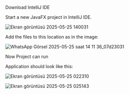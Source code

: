 Download IntelliJ IDE



Start a new JavaFX project in IntelliJ IDE. 



![Ekran görüntüsü 2025-05-25 140031](https://github.com/user-attachments/assets/3915420b-7340-4bc3-9b91-61997ae9e6ef)



Add the files to this location as in the image:


![WhatsApp Görsel 2025-05-25 saat 14 11 36_07d23031](https://github.com/user-attachments/assets/40fd7ed8-e4b6-482a-8687-ae60f6e068ae)


Now Project can run


Application should look like this:



![Ekran görüntüsü 2025-05-25 022310](https://github.com/user-attachments/assets/d13e71de-44f7-4eb0-992b-5e43bcec9003)



![Ekran görüntüsü 2025-05-25 025143](https://github.com/user-attachments/assets/aa7e35b8-fcc5-447a-8b26-a29b07bba2a6)
















